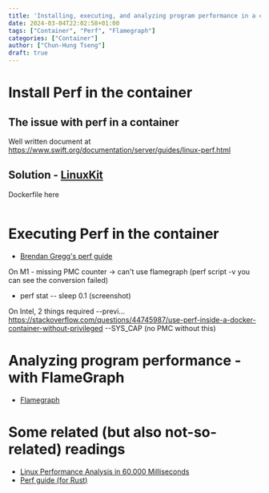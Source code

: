 ```yaml
---
title: 'Installing, executing, and analyzing program performance in a container'
date: 2024-03-04T22:02:58+01:00
tags: ["Container", "Perf", "Flamegraph"]
categories: ["Container"]
author: ["Chun-Hung Tseng"]
draft: true
---
```


# Install Perf in the container

## The issue with perf in a container

Well written document at https://www.swift.org/documentation/server/guides/linux-perf.html

## Solution - [LinuxKit](https://www.docker.com/blog/introducing-linuxkit-container-os-toolkit/)

Dockerfile here

```
```

# Executing Perf in the container

- [Brendan Gregg's perf guide](https://www.brendangregg.com/perf.html)

On M1 - missing PMC counter -> can't use flamegraph (perf script -v you can see the conversion failed)
- perf stat -- sleep 0.1 (screenshot)

On Intel, 2 things required
--previ... https://stackoverflow.com/questions/44745987/use-perf-inside-a-docker-container-without-privileged
--SYS_CAP (no PMC without this)

# Analyzing program performance - with FlameGraph

- [Flamegraph](https://github.com/brendangregg/FlameGraph)

# Some related (but also not-so-related) readings

- [Linux Performance Analysis in 60,000 Milliseconds](https://netflixtechblog.com/linux-performance-analysis-in-60-000-milliseconds-accc10403c55)
- [Perf guide (for Rust)](https://gendignoux.com/blog/2019/11/09/profiling-rust-docker-perf.html)